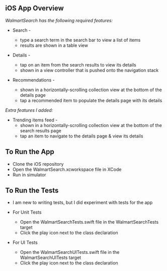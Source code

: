 ## iOS App Overview

*WalmartSearch has the following required features:*
- Search -
    - type a search term in the search bar to view a list of items
    - results are shown in a table view
    
- Details -
    - tap on an item from the search results to view its details
    - shown in a view controller that is pushed onto the navigation stack
    
- Recommendations -
    - shown in a horizontally-scrolling collection view at the bottom of the details page
    - tap a recommended item to populate the details page with its details

*Extra features I added:*
- Trending items feed -
    - shown in a horizontally-scrolling collection view at the bottom of the search results page
    - tap an item to navigate to the details page & view its details
    

## To Run the App

- Clone the iOS repository
- Open the WalmartSearch.xcworkspace file in XCode
- Run in simulator


## To Run the Tests

- I am new to writing tests, but I did experiment with tests for the app

- For Unit Tests
    - Open the WalmartSearchTests.swift file in the WalmartSearchTests target
    - Click the play icon next to the class declaration
    
- For UI Tests
    - Open the WalmartSearchUITests.swift file in the WalmartSearchUITests target
    - Click the play icon next to the class declaration

